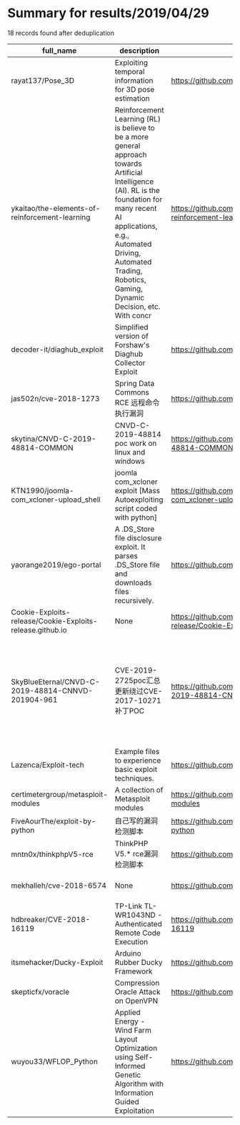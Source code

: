
# Summary for results/2019/04/29
    
18 records found after deduplication

| full_name | description | html_url | matched_list | matched_count | pushed_at | size | stargazers_count | language | forks_count | vul_ids |
|-----------------------------------------------------------|------------------------------------------------------------------------------------------------------------------------------------------------------------------------------------------------------------------------------------------------------------------|------------------------------------------------------------------------------|--------------------------------------------|-----------------|---------------------------|--------|--------------------|------------------|---------------|----------------------------------------------------------------------------|
| rayat137/Pose_3D | Exploiting temporal information for 3D pose estimation | https://github.com/rayat137/Pose_3D | ['exploit'] | 1 | 2019-04-29 04:15:52+00:00 | 1968 | 76 | Python | 9 | [] |
| ykaitao/the-elements-of-reinforcement-learning | Reinforcement Learning (RL) is believe to be a more general approach towards Artificial Intelligence (AI). RL is the foundation for many recent AI applications, e.g., Automated Driving, Automated Trading, Robotics, Gaming, Dynamic Decision, etc. With concr | https://github.com/ykaitao/the-elements-of-reinforcement-learning | ['exploit'] | 1 | 2019-04-29 00:39:16+00:00 | 359 | 10 | Jupyter Notebook | 6 | [] |
| decoder-it/diaghub_exploit | Simplified version of Forshaw's Diaghub Collector Exploit | https://github.com/decoder-it/diaghub_exploit | ['exploit'] | 1 | 2019-04-29 12:59:34+00:00 | 23 | 29 | C | 16 | [] |
| jas502n/cve-2018-1273 | Spring Data Commons RCE 远程命令执行漏洞 | https://github.com/jas502n/cve-2018-1273 | ['cve-2', 'rce'] | 2 | 2019-04-29 04:25:35+00:00 | 410 | 52 | Python | 13 | ['CVE-2018-1273'] |
| skytina/CNVD-C-2019-48814-COMMON | CNVD-C-2019-48814 poc work on linux and windows | https://github.com/skytina/CNVD-C-2019-48814-COMMON | ['cnvd-c OR cnvd-2 OR cnnvd-2'] | 1 | 2019-04-29 04:04:03+00:00 | 818 | 1 | Python | 3 | ['CNVD-2019-48814'] |
| KTN1990/joomla-com_xcloner-upload_shell | joomla com_xcloner exploit [Mass Autoexploiting script coded with python] | https://github.com/KTN1990/joomla-com_xcloner-upload_shell | ['exploit'] | 1 | 2019-04-29 01:52:06+00:00 | 6 | 7 | Python | 7 | [] |
| yaorange2019/ego-portal | A .DS_Store file disclosure exploit. It parses .DS_Store file and downloads files recursively. | https://github.com/yaorange2019/ego-portal | ['exploit'] | 1 | 2019-04-29 02:13:25+00:00 | 9824 | 0 | JavaScript | 1 | [] |
| Cookie-Exploits-release/Cookie-Exploits-release.github.io | None | https://github.com/Cookie-Exploits-release/Cookie-Exploits-release.github.io | ['exploit'] | 1 | 2019-04-29 09:30:45+00:00 | 7 | 1 | HTML | 0 | [] |
| SkyBlueEternal/CNVD-C-2019-48814-CNNVD-201904-961 | CVE-2019-2725poc汇总 更新绕过CVE-2017-10271补丁POC | https://github.com/SkyBlueEternal/CNVD-C-2019-48814-CNNVD-201904-961 | ['cnvd-c OR cnvd-2 OR cnnvd-2', 'cve poc'] | 2 | 2019-04-29 02:06:00+00:00 | 45 | 108 | Python | 37 | ['CNNVD-201904-961', 'CNVD-2019-48814', 'CVE-2017-10271', 'CVE-2019-2725'] |
| Lazenca/Exploit-tech | Example files to experience basic exploit techniques. | https://github.com/Lazenca/Exploit-tech | ['exploit'] | 1 | 2019-04-29 09:07:37+00:00 | 711 | 52 | Python | 28 | [] |
| certimetergroup/metasploit-modules | A collection of Metasploit modules | https://github.com/certimetergroup/metasploit-modules | ['metasploit module OR payload'] | 1 | 2019-04-29 10:09:40+00:00 | 85 | 0 | Ruby | 0 | [] |
| FiveAourThe/exploit-by-python | 自己写的漏洞检测脚本 | https://github.com/FiveAourThe/exploit-by-python | ['exploit'] | 1 | 2019-04-29 00:41:40+00:00 | 7 | 0 | Python | 0 | [] |
| mntn0x/thinkphpV5-rce | ThinkPHP V5.* rce漏洞检测脚本 | https://github.com/mntn0x/thinkphpV5-rce | ['rce'] | 1 | 2019-04-29 15:09:52+00:00 | 19 | 5 | Python | 1 | [] |
| mekhalleh/cve-2018-6574 | None | https://github.com/mekhalleh/cve-2018-6574 | ['cve-2'] | 1 | 2019-04-29 13:24:25+00:00 | 945 | 1 | Go | 1 | ['CVE-2018-6574'] |
| hdbreaker/CVE-2018-16119 | TP-Link TL-WR1043ND - Authenticated Remote Code Execution | https://github.com/hdbreaker/CVE-2018-16119 | ['cve-2', 'remote code execution'] | 2 | 2019-04-29 15:26:28+00:00 | 9921 | 12 | HTML | 2 | ['CVE-2018-16119'] |
| itsmehacker/Ducky-Exploit | Arduino Rubber Ducky Framework | https://github.com/itsmehacker/Ducky-Exploit | ['exploit'] | 1 | 2019-04-29 11:45:51+00:00 | 90 | 84 | Python | 33 | [] |
| skepticfx/voracle | Compression Oracle Attack on OpenVPN | https://github.com/skepticfx/voracle | ['attack poc'] | 1 | 2019-04-29 22:40:58+00:00 | 4038 | 5 | CSS | 0 | [] |
| wuyou33/WFLOP_Python | Applied Energy - Wind Farm Layout Optimization using Self-Informed Genetic Algorithm with Information Guided Exploitation | https://github.com/wuyou33/WFLOP_Python | ['exploit'] | 1 | 2019-04-29 20:29:12+00:00 | 539 | 5 | Python | 4 | [] |
